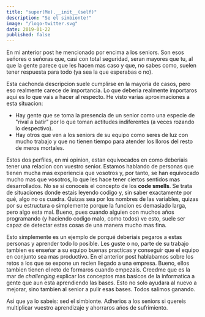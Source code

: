 ```yaml
---
title: "super(Me).__init__(self)"
description: "Se el simbionte!"
image: "/logo-twitter.svg"
date: 2019-01-22
published: false
---
```


En mi anterior post he mencionado por encima a los seniors. Son esos seńores o seńoras que, casi con total seguridad, seran mayores que tu, al que la gente parece que les hacen mas caso y que, no sabes como, suelen tener respuesta para todo (ya sea la que esperabas o no).

Esta cachonda descripcion suele cumplirse en la mayoria de casos, pero eso realmente carece de importancia. Lo que deberia realmente importaros aqui es lo que vais a hacer al respecto. He visto varias aproximaciones a esta situacion:

- Hay gente que se toma la presencia de un senior como una especie de "rival a batir" por lo que toman actitudes indiferentes (a veces rozando lo despectivo).
- Hay otros que ven a los seniors de su equipo como seres de luz con mucho trabajo y que no tienen tiempo para atender los lloros del resto de meros mortales.

Estos dos perfiles, en mi opinion, estan equivocados en como deberiais tener una relacion con vuestro senior. Estamos hablando de personas que tienen mucha mas experiencia que vosotros y, por tanto, se han equivocado mucho mas que vosotros, lo que les hace tener ciertos sentidos mas desarrollados. No se si conoceis el concepto de los **code smells**. Se trata de situaciones donde estais leyendo codigo y, sin saber exactamente por qué, algo no os cuadra. Quizas sea por los nombres de las variables, quizas por su estructura o simplemente porque la funcion es demasiado larga, pero algo esta mal. Bueno, pues cuando alguien con muchos años programando (y haciendo codigo malo, como todos) ve esto, suele ser capaz de detectar estas cosas de una manera mucho mas fina.

Esto simplemente es un ejemplo de porqué deberiais pegaros a estas personas y aprender todo lo posible. Les guste o no, parte de su trabajo tambien es enseńar a su equipo buenas practicas y conseguir que el equipo en conjunto sea mas productivo. En el anterior post hablabamos sobre los retos a los que se expone un recien llegado a una empresa. Bueno, ellos tambien tienen el reto de formaros cuando empezais. Creedme que es la mar de *challenging* explicar los conceptos mas basicos de la informatica a gente que aun esta aprendiendo las bases. Esto no solo ayudara al nuevo a mejorar, sino tambien al senior a pulir esas bases. Todos salimos ganando.

Asi que ya lo sabeis: sed el simbionte. Adherios a los seniors si quereis multiplicar vuestro aprendizaje y ahorraros ańos de sufrimiento.
